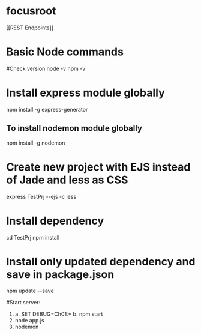 # focusroot

[[REST Endpoints]]

# Basic Node commands
#Check version
node -v
npm -v

# Install express module globally
npm install -g express-generator

## To install nodemon module globally
npm install -g nodemon

# Create new project with EJS instead of Jade and less as CSS
express TestPrj --ejs -c less

# Install dependency
cd TestPrj
npm install

# Install only updated dependency and save in package.json
npm update --save

#Start server:
1) a. SET DEBUG=Ch01:*
   b. npm start
2) node app.js
3) nodemon